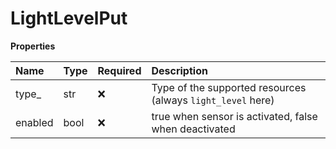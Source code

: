 # LightLevelPut

**Properties**

| Name    | Type | Required | Description                                                 |
| :------ | :--- | :------- | :---------------------------------------------------------- |
| type\_  | str  | ❌       | Type of the supported resources (always `light_level` here) |
| enabled | bool | ❌       | true when sensor is activated, false when deactivated       |

<!-- This file was generated by liblab | https://liblab.com/ -->
